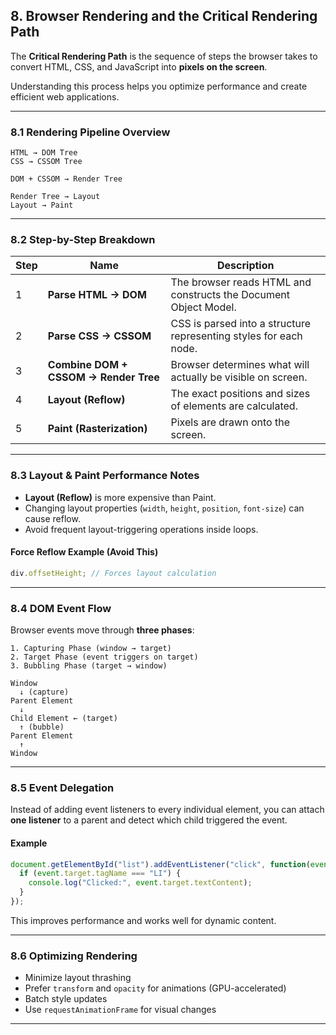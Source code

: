 ## 8. Browser Rendering and the Critical Rendering Path

The **Critical Rendering Path** is the sequence of steps the browser takes to convert HTML, CSS, and JavaScript into **pixels on the screen**.

Understanding this process helps you optimize performance and create efficient web applications.

---

### 8.1 Rendering Pipeline Overview

```
HTML → DOM Tree
CSS → CSSOM Tree

DOM + CSSOM → Render Tree

Render Tree → Layout
Layout → Paint
```

---

### 8.2 Step-by-Step Breakdown

| Step | Name                                  | Description                                                       |
| ---- | ------------------------------------- | ----------------------------------------------------------------- |
| 1    | **Parse HTML → DOM**                  | The browser reads HTML and constructs the Document Object Model.  |
| 2    | **Parse CSS → CSSOM**                 | CSS is parsed into a structure representing styles for each node. |
| 3    | **Combine DOM + CSSOM → Render Tree** | Browser determines what will actually be visible on screen.       |
| 4    | **Layout (Reflow)**                   | The exact positions and sizes of elements are calculated.         |
| 5    | **Paint (Rasterization)**             | Pixels are drawn onto the screen.                                 |

---

### 8.3 Layout & Paint Performance Notes

* **Layout (Reflow)** is more expensive than Paint.
* Changing layout properties (`width`, `height`, `position`, `font-size`) can cause reflow.
* Avoid frequent layout-triggering operations inside loops.

#### Force Reflow Example (Avoid This)

```js
div.offsetHeight; // Forces layout calculation
```

---

### 8.4 DOM Event Flow

Browser events move through **three phases**:

```
1. Capturing Phase (window → target)
2. Target Phase (event triggers on target)
3. Bubbling Phase (target → window)
```

```
Window
  ↓ (capture)
Parent Element
  ↓
Child Element ← (target)
  ↑ (bubble)
Parent Element
  ↑
Window
```

---

### 8.5 Event Delegation

Instead of adding event listeners to every individual element, you can attach **one listener** to a parent and detect which child triggered the event.

#### Example

```js
document.getElementById("list").addEventListener("click", function(event) {
  if (event.target.tagName === "LI") {
    console.log("Clicked:", event.target.textContent);
  }
});
```

This improves performance and works well for dynamic content.

---

### 8.6 Optimizing Rendering

* Minimize layout thrashing
* Prefer `transform` and `opacity` for animations (GPU-accelerated)
* Batch style updates
* Use `requestAnimationFrame` for visual changes

---

